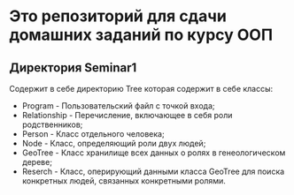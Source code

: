 # Это репозиторий для сдачи домашних заданий по курсу ООП 

## Директория Seminar1
Содержит в себе директорию Tree которая содержит в себе классы:
* Program - Пользовательский файл с точкой входа;
* Relationship - Перечисление, включающее в себя роли родственников;
* Person - Класс отдельного человека;
* Node - Класс, определяющий роли двух людей;
* GeoTree - Класс хранилище всех данных о ролях в генеологическом дереве;
* Reserch - Класс, оперирующий данными класса GeoTree для поиска конкретных людей, связанных конкретными ролями. 